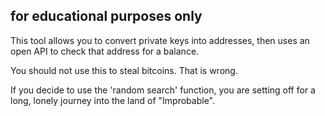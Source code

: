 

## for educational purposes only

This tool allows you to convert private keys into addresses, then uses an open API to check that address for a balance.

You should not use this to steal bitcoins.  That is wrong.  

If you decide to use the 'random search' function, you are setting off for a long, lonely journey into the land of "Improbable".
